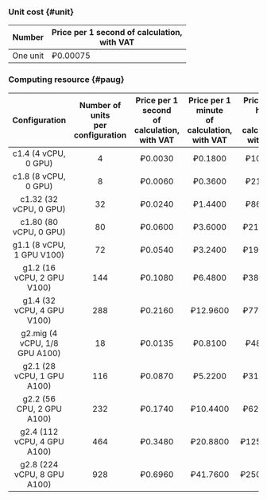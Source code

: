 ### Unit cost {#unit}

Number | Price per 1 second of calculation, <br>with VAT
----- | ---- |
One unit | ₽0.00075 
  
### Computing resource {#paug}

| Configuration | Number of units <br>per configuration | Price per 1 second <br>of calculation,<br>with VAT | Price per 1 minute <br>of calculation, <br> with VAT | Price per 1 hour <br>of calculation,<br> with VAT |
|:---:|:---:|:---:|:---:|:---:|
| c1.4 (4 vCPU, 0 GPU) | 4 | ₽0.0030 | ₽0.1800 | ₽10.8000 |
| c1.8 (8 vCPU, 0 GPU) | 8 | ₽0.0060 | ₽0.3600 | ₽21.6000 |
| c1.32 (32 vCPU, 0 GPU) | 32 | ₽0.0240 | ₽1.4400 | ₽86.4000 |
| c1.80 (80 vCPU, 0 GPU) | 80 | ₽0.0600 | ₽3.6000 | ₽216.0000 |
| g1.1 (8 vCPU, 1 GPU V100) | 72 | ₽0.0540 | ₽3.2400 | ₽194.4000 |
| g1.2 (16 vCPU, 2 GPU V100) | 144 | ₽0.1080 | ₽6.4800 | ₽388.8000 |
| g1.4 (32 vCPU, 4 GPU V100) | 288 | ₽0.2160 | ₽12.9600 | ₽777.6000 |
| g2.mig (4 vCPU, 1/8 GPU A100) | 18 |  ₽0.0135|  ₽0.8100 |  ₽48.6000 |
| g2.1 (28 vCPU, 1 GPU A100)  | 116 | ₽0.0870 | ₽5.2200  | ₽313.2000  |
| g2.2 (56 CPU, 2 GPU A100) | 232 |  ₽0.1740 |  ₽10.4400 |  ₽626.4000  |
| g2.4 (112 vCPU, 4 GPU A100) | 464 |  ₽0.3480 |  ₽20.8800 |  ₽1252.8000 |
| g2.8 (224 vCPU, 8 GPU A100) | 928 | ₽0.6960 | ₽41.7600 | ₽2505.6000 |